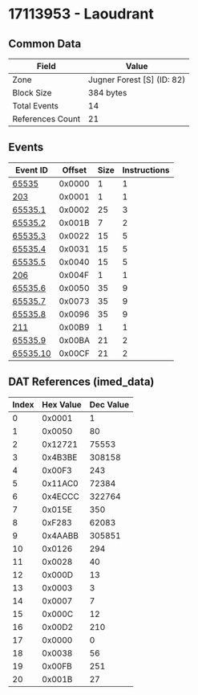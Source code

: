 # 17113953 - Laoudrant

## Common Data

| Field            | Value                      |
|------------------|----------------------------|
| Zone             | Jugner Forest [S] (ID: 82) |
| Block Size       | 384 bytes                  |
| Total Events     | 14                         |
| References Count | 21                         |

## Events

| Event ID                  | Offset   |   Size |   Instructions |
|---------------------------|----------|--------|----------------|
| [65535](./65535.md)       | 0x0000   |      1 |              1 |
| [203](./203.md)           | 0x0001   |      1 |              1 |
| [65535.1](./65535.1.md)   | 0x0002   |     25 |              3 |
| [65535.2](./65535.2.md)   | 0x001B   |      7 |              2 |
| [65535.3](./65535.3.md)   | 0x0022   |     15 |              5 |
| [65535.4](./65535.4.md)   | 0x0031   |     15 |              5 |
| [65535.5](./65535.5.md)   | 0x0040   |     15 |              5 |
| [206](./206.md)           | 0x004F   |      1 |              1 |
| [65535.6](./65535.6.md)   | 0x0050   |     35 |              9 |
| [65535.7](./65535.7.md)   | 0x0073   |     35 |              9 |
| [65535.8](./65535.8.md)   | 0x0096   |     35 |              9 |
| [211](./211.md)           | 0x00B9   |      1 |              1 |
| [65535.9](./65535.9.md)   | 0x00BA   |     21 |              2 |
| [65535.10](./65535.10.md) | 0x00CF   |     21 |              2 |

## DAT References (imed_data)

|   Index | Hex Value   |   Dec Value |
|---------|-------------|-------------|
|       0 | 0x0001      |           1 |
|       1 | 0x0050      |          80 |
|       2 | 0x12721     |       75553 |
|       3 | 0x4B3BE     |      308158 |
|       4 | 0x00F3      |         243 |
|       5 | 0x11AC0     |       72384 |
|       6 | 0x4ECCC     |      322764 |
|       7 | 0x015E      |         350 |
|       8 | 0xF283      |       62083 |
|       9 | 0x4AABB     |      305851 |
|      10 | 0x0126      |         294 |
|      11 | 0x0028      |          40 |
|      12 | 0x000D      |          13 |
|      13 | 0x0003      |           3 |
|      14 | 0x0007      |           7 |
|      15 | 0x000C      |          12 |
|      16 | 0x00D2      |         210 |
|      17 | 0x0000      |           0 |
|      18 | 0x0038      |          56 |
|      19 | 0x00FB      |         251 |
|      20 | 0x001B      |          27 |
